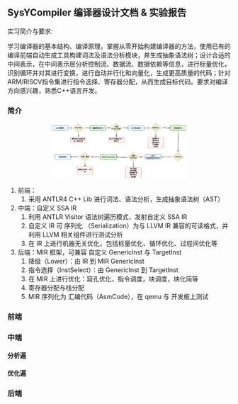 ## SysYCompiler 编译器设计文档 & 实验报告

实习简介与要求:

学习编译器的基本结构、编译原理，掌握从零开始构建编译器的方法，使用已有的编译前端自动生成工具构建词法及语法分析模块，并生成抽象语法树；设计合适的中间表示，在中间表示层分析控制流、数据流、数据依赖等信息，进行标量优化，识别循环并对其进行变换，进行自动并行化和向量化，生成更高质量的代码；针对ARM/RISCV指令集进行指令选择、寄存器分配，从而生成目标代码。要求对编译方向感兴趣，熟悉C++语言开发。

### 简介

<p align="center"> <img src="../pics/workflow.png" width = 60%/>

1. 前端：
   1. 采用 ANTLR4 C++ Lib 进行词法、语法分析，生成抽象语法树（AST）
2. 中端：自定义 SSA IR
   1. 利用 ANTLR Visitor 语法树遍历模式，发射自定义 SSA IR
   2. 自定义 IR 可 序列化 （Serialization）为与 LLVM IR 兼容的可读格式，并利用 LLVM 相关组件进行测试分析
   3. 在 IR 上进行机器无关优化，包括标量优化、循环优化、过程间优化等
3. 后端：MIR 框架，可兼容 自定义 GenericInst 与 TargetInst
   1. 降级（Lower）：由 IR 到 MIR GenericInst
   2. 指令选择（InstSelect）：由 GenericInst 到 TargetInst
   3. 在 MIR 上进行优化：窥孔优化，指令调度，块调度，块化简等
   4. 寄存器分配与栈分配
   5. MIR 序列化为 汇编代码（AsmCode），在 qemu 与 开发板上测试

### 前端

### 中端

#### 分析遍

#### 优化遍

### 后端
